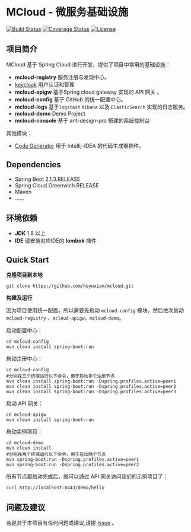# MCloud - 微服务基础设施
[![Build Status](https://www.travis-ci.org/heyuxian/mcloud.svg?branch=master)](https://www.travis-ci.org/heyuxian/mcloud)
[![Coverage Status](https://coveralls.io/repos/github/heyuxian/mcloud/badge.svg?branch=master)](https://coveralls.io/github/heyuxian/mcloud?branch=master)
[![License](https://img.shields.io/badge/License-Apache%202.0-blue.svg)](https://opensource.org/licenses/Apache-2.0)

## 项目简介

MCloud 基于 Spring Cloud 进行开发，提供了项目中常用的基础设施：

- **mcloud-registry** 服务注册与发现中心。
- [keycloak](http://www.keycloak.org/) 用户认证和管理
- **mcloud-apigw** 基于Spring cloud gateway 实现的 API 网关 。
- **mcloud-config** 基于 GitHub 的统一配置中心。
- **mcloud-logs** 基于`logstash`  `Kibana` 以及 `ElasticSearch` 实现的日志服务。
- **mcloud-demo** Demo Project
- **mcloud-console** 基于 ant-design-pro 搭建的系统控制台

其他模块：
- [Code Generator](https://github.com/heyuxian/code-generator) 用于 Intellij-IDEA 的代码生成器插件。


## Dependencies

- Spring Boot 2.1.3.RELEASE
- Spring Cloud Greenwich.RELEASE
- Maven
- ......


## 环境依赖

- **JDK** 1.8 以上
- **IDE** 请安装对应IDE的 **lombok** 插件


## Quick Start

**克隆项目到本地**

```
git clone https://github.com/heyuxian/mcloud.git
```

**构建及运行**

因为项目使用统一配置，所以需要先启动 `mcloud-config` 模块，然后依次启动 `mcloud-registry` 、`mcloud-apigw`，`mcloud-demo`。

启动配置中心：

```shell
cd mcloud-config
mvn clean install spring-boot:run
```

启动注册中心：
```shell
cd mcloud-config
#分别在三个终端运行以下命令，用于启动多个注册节点
mvn clean install spring-boot:run -Dspring.profiles.active=peer1
mvn clean install spring-boot:run -Dspring.profiles.active=peer2
mvn clean install spring-boot:run -Dspring.profiles.active=peer3
```

启动 API 网关：

```shell
cd mcloud-apigw
mvn clean install spring-boot:run
```

启动实例项目：

```shell
cd mcloud-demo
mvn clean install
#分别在两个终端运行以下命令，用于启动两个节点
mvn spring-boot:run -Dspring.profiles.active=peer1
mvn spring-boot:run -Dspring.profiles.active=peer2
```

所有节点都启动完成后，就可以通过 API 网关访问我们的示例项目了：

```
curl http://localhost:8443/demo/hello
```

## 问题及建议

若是对于本项目有任何问题或建议,请提 [Issue](https://github.com/heyuxian/mcloud/issues/new) 。
